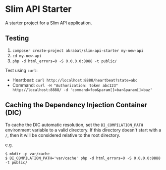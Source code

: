 # Slim API Starter

A starter project for a Slim API application.

## Testing

1. `composer create-project akrabat/slim-api-starter my-new-api`
2. `cd my-new-api`
3. `php -d html_errors=0 -S 0.0.0.0:8888 -t public/`

Test using `curl`:

* Heartbeat: `curl http://localhost:8888/heartbeat?state=abc`
* Command: `curl -H "Authorization: token abc123" http://localhost:8888/ -d 'command=foo&param[]=bar&param[]=baz'`

## Caching the Dependency Injection Container (DIC)

To cache the DIC automatic resolution, set the `DI_COMPILATION_PATH` environment variable to a valid directory. If this
directory doesn't start with a `/`, then it will be considered relative to the root directory.

e.g.

    $ mkdir -p var/cache
    $ DI_COMPILATION_PATH='var/cache' php -d html_errors=0 -S 0.0.0.0:8888 -t public/
